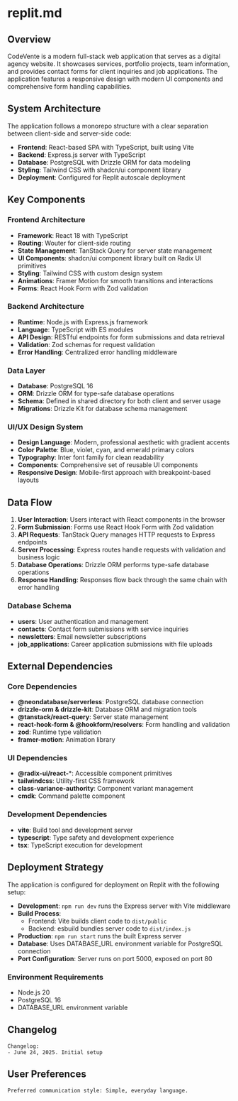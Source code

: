 # replit.md

## Overview

CodeVente is a modern full-stack web application that serves as a digital agency website. It showcases services, portfolio projects, team information, and provides contact forms for client inquiries and job applications. The application features a responsive design with modern UI components and comprehensive form handling capabilities.

## System Architecture

The application follows a monorepo structure with a clear separation between client-side and server-side code:

- **Frontend**: React-based SPA with TypeScript, built using Vite
- **Backend**: Express.js server with TypeScript 
- **Database**: PostgreSQL with Drizzle ORM for data modeling
- **Styling**: Tailwind CSS with shadcn/ui component library
- **Deployment**: Configured for Replit autoscale deployment

## Key Components

### Frontend Architecture
- **Framework**: React 18 with TypeScript
- **Routing**: Wouter for client-side routing
- **State Management**: TanStack Query for server state management
- **UI Components**: shadcn/ui component library built on Radix UI primitives
- **Styling**: Tailwind CSS with custom design system
- **Animations**: Framer Motion for smooth transitions and interactions
- **Forms**: React Hook Form with Zod validation

### Backend Architecture
- **Runtime**: Node.js with Express.js framework
- **Language**: TypeScript with ES modules
- **API Design**: RESTful endpoints for form submissions and data retrieval
- **Validation**: Zod schemas for request validation
- **Error Handling**: Centralized error handling middleware

### Data Layer
- **Database**: PostgreSQL 16
- **ORM**: Drizzle ORM for type-safe database operations
- **Schema**: Defined in shared directory for both client and server usage
- **Migrations**: Drizzle Kit for database schema management

### UI/UX Design System
- **Design Language**: Modern, professional aesthetic with gradient accents
- **Color Palette**: Blue, violet, cyan, and emerald primary colors
- **Typography**: Inter font family for clean readability
- **Components**: Comprehensive set of reusable UI components
- **Responsive Design**: Mobile-first approach with breakpoint-based layouts

## Data Flow

1. **User Interaction**: Users interact with React components in the browser
2. **Form Submission**: Forms use React Hook Form with Zod validation
3. **API Requests**: TanStack Query manages HTTP requests to Express endpoints
4. **Server Processing**: Express routes handle requests with validation and business logic
5. **Database Operations**: Drizzle ORM performs type-safe database operations
6. **Response Handling**: Responses flow back through the same chain with error handling

### Database Schema
- **users**: User authentication and management
- **contacts**: Contact form submissions with service inquiries
- **newsletters**: Email newsletter subscriptions
- **job_applications**: Career application submissions with file uploads

## External Dependencies

### Core Dependencies
- **@neondatabase/serverless**: PostgreSQL database connection
- **drizzle-orm & drizzle-kit**: Database ORM and migration tools
- **@tanstack/react-query**: Server state management
- **react-hook-form & @hookform/resolvers**: Form handling and validation
- **zod**: Runtime type validation
- **framer-motion**: Animation library

### UI Dependencies
- **@radix-ui/react-***: Accessible component primitives
- **tailwindcss**: Utility-first CSS framework
- **class-variance-authority**: Component variant management
- **cmdk**: Command palette component

### Development Dependencies
- **vite**: Build tool and development server
- **typescript**: Type safety and development experience
- **tsx**: TypeScript execution for development

## Deployment Strategy

The application is configured for deployment on Replit with the following setup:

- **Development**: `npm run dev` runs the Express server with Vite middleware
- **Build Process**: 
  - Frontend: Vite builds client code to `dist/public`
  - Backend: esbuild bundles server code to `dist/index.js`
- **Production**: `npm run start` runs the built Express server
- **Database**: Uses DATABASE_URL environment variable for PostgreSQL connection
- **Port Configuration**: Server runs on port 5000, exposed on port 80

### Environment Requirements
- Node.js 20
- PostgreSQL 16
- DATABASE_URL environment variable

## Changelog

```
Changelog:
- June 24, 2025. Initial setup
```

## User Preferences

```
Preferred communication style: Simple, everyday language.
```